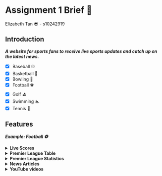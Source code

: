 # Assignment 1 Brief :pencil:

Elizabeth Tan :sunglasses: - s10242919  
  
## Introduction

***A website for sports fans to receive live sports updates and catch up on the latest news.***


- [x] Baseball :baseball:
- [x] Basketball :basketball:
- [x] Bowling :bowling:
- [x] Football :soccer:
- [x] Golf :golf:
- [x] Swimming :swimmer:
- [x] Tennis :tennis:

<!---
> Example:  Football :soccer:
>  
> Most Popular Leagues:  
> :one: [Premier League](https://www.premierleague.com/) :uk:  
> :two: [La Liga](https://www.laliga.com/en-GB) :es:  
> :three: [Serie A](https://www.legaseriea.it/en) :it:  
> :four: [Bundesliga](https://www.bundesliga.com/en/bundesliga) :de:  
> :five: [Ligue 1](https://www.ligue1.com/) :fr:
--->

## Features

___Example: Football :soccer:___
<details><summary><b>Live Scores</b></summary>
<br>

|  | Competition | Home | Score | Away | Min | Watch |
| :---: | :--- | ---: | :---: | :--- | :---: | --- |
| :uk:  | Premier League | Chelsea | 0-1 | Arsenal | <p style="color: green;">13'</p> | Starhub Premier+ |
| :uk:  | Premier League | Tottenham Hotspur | 1-2 | Liverpool | <p style="color: green;">13'</p> | Starhub Premier+ |  
| :uk:  | FA WSL | Leiceister City Women | 0-4 | Arsenal Women | <p style="color: green;">30'</p> | FA Player |  
| :de: | Bundesliga | VfL Wolfsburg | 2-0 | Borussia Dortmund | <p style="color: green;">45'</p> | Singtel CAST | 
| :es: | La Liga | Elche CF | 1-2 | Girona FC | <p style="color: green;">77'</p> | La Liga YouTube |  
| :it: | Serie A | Napoli | 2-0 | Empoli | <p style="color: green;">80'</p> | Serie A Official Website |  
| :it: | Serie A | Spezia | 1-1 | Udinese | <p style="color: green;">90'</p> | Serie A Official Website | 

</details>

<details><summary><b>Premier League Table</b></summary>
<br>  

 Pos | Club | P | W | D | L | GF | GA | GD | Points |  
| :---: | --- | :---: | :---: | :---: | :---: | :---: | :---: | :---: | :---: |   
| 1  | Arsenal | 13 | 11 | 1 | 1 | 31 | 11 | +20 | 34 |  
| 2  | Manchester City | 13 | 10 | 2 | 1 | 39 | 12 | +27 | 32 |
| 3 | Newcastle United | 14 | 7 | 6 | 1 | 28 | 11 | +17 | 27 |
| 4 | Tottenham Hotspur | 14 | 8 | 2 | 4 | 27 | 18 | +9 | 26 |   
| ... | ... | ... | ... | ... | ... | ... | ... | ... | ... | ... | 


</details>

<details><summary><b>Premier League Statistics</b></summary>
<br>

> <details open><summary><b>Goals</b></summary>
> <br>
>  
> | Rank | Name | Club | Goals |  
> | :---: | --- | --- | :---: |
> | 1 | Erling Haaland | Manchester City | 18 |  
> | 2 | Harry Kane | Tottenham Hotspur | 11 |  
> | 3 | Aleksandar Mitrovic | Fulham | 9 |  
> | 4 | Miguel Almirón | Newcastle United | 8 |  
> | ... | ... | ... | ... |  
> </details>

> <details><summary><b>Assists</b></summary>
> <br>
>  
> | Rank | Name | Club | Assists | 
> | :---: | --- | --- | :---: |  
> | 1 | Kevin De Bruyne | Manchester City | 9 |  
> | 2 | Bukayo Saka | Arsenal | 6 |
> | 3 | Gabriel Jesus | Arsenal | 5 |  
> | 3 | Alex Iwobi | Everton | 5 |
> | ... | ... | ... | ... |
> </details>

> <details><summary><b>Clean Sheets</b></summary>
> <br>
>  
> | Rank | Name | Club | Clean Sheets | 
> | :---: | --- | --- | :---: |  
> | 1 | Nick Pope | Newcastle | 6 |  
> | 2 | Aaron Ramsdale | Arsenal | 6 |
> | 3 | Ederson | Manchester City | 6 |  
> | 3 | David De Gea | Manchester United | 5 |
> | ... | ... | ... | ... |
> </details>


</details>

<details><summary><b>News Articles</b></summary>
<br>

[Find out the Premier League stars featuring in Qatar as Denmark name their squad ![Christian Eriksen, Denmark](https://resources.premierleague.com/photos/2022/11/08/f3b56e5c-7c96-4fb1-9b47-d8dd59c8fadc/Christian-Eriksen-Denmark.png?width=600&height=400)](https://www.premierleague.com/news/2889365)

</details>  

<details><summary><b>YouTube videos</b></summary>
<br>

[When goalkeepers say NO! | Best Premier League saves | October](https://youtu.be/AaVFbFGZ-vc)
[<img src="https://img.youtube.com/vi/AaVFbFGZ-vc/maxresdefault.jpg" width="600">](https://youtu.be/AaVFbFGZ-vc)

</details>